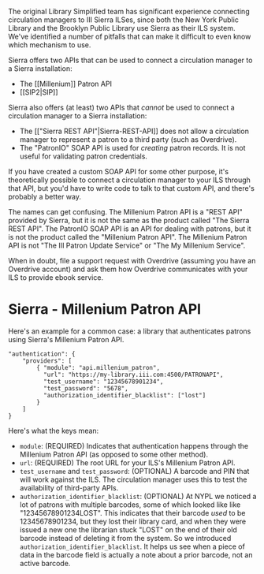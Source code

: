 The original Library Simplified team has significant experience connecting circulation managers to III Sierra ILSes, since both the New York Public Library and the Brooklyn Public Library use Sierra as their ILS system. We've identified a number of pitfalls that can make it difficult to even know which mechanism to use.

Sierra offers two APIs that can be used to connect a circulation manager to a Sierra installation:
 - The [[Millenium]] Patron API
 - [[SIP2|SIP]]

Sierra also offers (at least) two APIs that _cannot_ be used to connect a circulation manager to a Sierra installation:
 - The [["Sierra REST API"|Sierra-REST-API]] does not allow a circulation manager to represent a patron to a third party (such as Overdrive).
 - The "PatronIO" SOAP API is used for _creating_ patron records. It is not useful for validating patron credentials.

If you have created a custom SOAP API for some other purpose, it's theoretically possible to connect a circulation manager to your ILS through that API, but you'd have to write code to talk to that custom API, and there's probably a better way.

The names can get confusing. The Millenium Patron API is a "REST API" provided by Sierra, but it is not the same as the product called "The Sierra REST API". The PatronIO SOAP API is an API for dealing with patrons, but it is not the product called the "Millenium Patron API". The Millenium Patron API is not "The III Patron Update Service" or "The My Millenium Service".

When in doubt, file a support request with Overdrive (assuming you have an Overdrive account) and ask them how Overdrive communicates with your ILS to provide ebook service.

# Sierra - Millenium Patron API

Here's an example for a common case: a library that authenticates patrons using Sierra's Millenium Patron API.

```
"authentication": {
    "providers": [
        { "module": "api.millenium_patron",
          "url": "https://my-library.iii.com:4500/PATRONAPI",
          "test_username": "12345678901234",
          "test_password": "5678",
          "authorization_identifier_blacklist": ["lost"]
        }
    ]
}
```

Here's what the keys mean:

* `module`: (REQUIRED) Indicates that authentication happens through the Millenium Patron API (as opposed to some other method).
* `url`: (REQUIRED) The root URL for your ILS's Millenium Patron API.
* `test_username` and `test_password`: (OPTIONAL) A barcode and PIN that will work against the ILS. The circulation manager uses this to test the availability of third-party APIs.
* `authorization_identifier_blacklist`: (OPTIONAL) At NYPL we noticed a lot of patrons with multiple barcodes, some of which looked like like "12345678901234LOST". This indicates that their barcode _used_ to be 12345678901234, but they lost their library card, and when they were issued a new one the librarian stuck "LOST" on the end of their old barcode instead of deleting it from the system. So we introduced `authorization_identifier_blacklist`. It helps us see when a piece of data in the barcode field is actually a note about a prior barcode, not an active barcode.